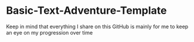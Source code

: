 # Basic-Text-Adventure-Template

Keep in mind that everything I share on this GitHub is mainly for me to keep an eye on my progression over time
